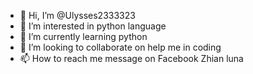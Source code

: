 - 👋 Hi, I’m @Ulysses2333323
- 👀 I’m interested in python language
- 🌱 I’m currently learning python
- 💞️ I’m looking to collaborate on help me in coding
- 📫 How to reach me message on Facebook Zhian luna

<!---
Ulysses2333323/Ulysses2333323 is a ✨ special ✨ repository because its `README.md` (this file) appears on your GitHub profile.
You can click the Preview link to take a look at your changes.
--->
